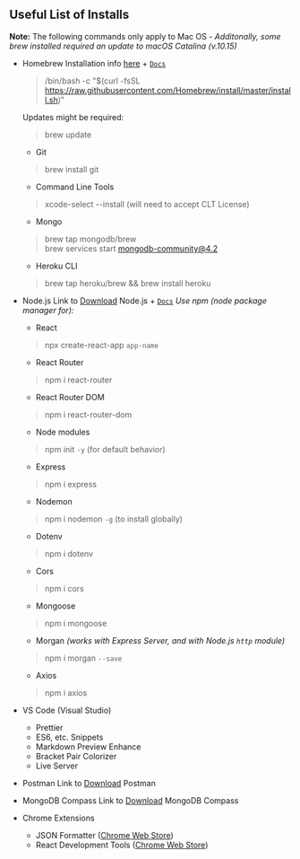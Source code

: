 ## Useful List of Installs
**Note:** The following commands only apply to Mac OS
*- Additonally, some brew installed required an update to macOS Catalina (v.10.15)*

- Homebrew
    Installation info [here](https://brew.sh/) +     [`Docs`](https://docs.brew.sh/)
    >/bin/bash -c "$(curl -fsSL https://raw.githubusercontent.com/Homebrew/install/master/install.sh)"

    Updates might be required: 
    > brew update
    - Git
    > brew install git
    - Command Line Tools
    > xcode-select --install (will need to accept CLT License)
    - Mongo
    > brew tap mongodb/brew <br />
    > brew services start mongodb-community@4.2
    - Heroku CLI
    > brew tap heroku/brew && brew install heroku

- Node.js
    Link to [Download](https://nodejs.org/en/download/) Node.js + [`Docs`](https://nodejs.org/en/docs/)
    *Use npm (node package manager for):*
    - React
    > npx create-react-app `app-name`
    - React Router
    > npm i react-router
    - React Router DOM
    > npm i react-router-dom
    - Node modules
    > npm init `-y` (for default behavior)
    - Express
    > npm i express
    - Nodemon
    > npm i nodemon `-g` (to install globally)
    - Dotenv
    > npm i dotenv
    - Cors
    > npm i cors
    - Mongoose
    > npm i mongoose
    - Morgan
    *(works with Express Server, and with Node.js `http` module)*
    > npm i morgan `--save`
    - Axios
    > npm i axios

- VS Code (Visual Studio)
    - Prettier
    - ES6, etc. Snippets
    - Markdown Preview Enhance
    - Bracket Pair Colorizer
    - Live Server

- Postman
    Link to [Download](https://www.postman.com/downloads/) Postman

- MongoDB Compass
    Link to [Download](https://www.mongodb.com/try/download/compass) MongoDB Compass

- Chrome Extensions
    - JSON Formatter ([Chrome Web Store](https://chrome.google.com/webstore/detail/json-formatter/bcjindcccaagfpapjjmafapmmgkkhgoa?hl=en))
    - React Development Tools ([Chrome Web Store](https://chrome.google.com/webstore/detail/react-developer-tools/fmkadmapgofadopljbjfkapdkoienihi?hl=en))